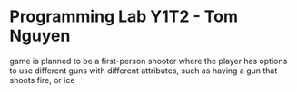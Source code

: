 # Programming Lab Y1T2 - Tom Nguyen
 game is planned to be a first-person shooter where the player has options to use different guns with different attributes, such as having a gun that shoots fire, or ice
 
